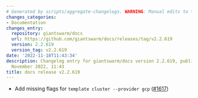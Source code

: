 ```yaml
---
# Generated by scripts/aggregate-changelogs. WARNING: Manual edits to this files will be overwritten.
changes_categories:
- Documentation
changes_entry:
  repository: giantswarm/docs
  url: https://github.com/giantswarm/docs/releases/tag/v2.2.619
  version: 2.2.619
  version_tag: v2.2.619
date: '2022-11-18T11:43:34'
description: Changelog entry for giantswarm/docs version 2.2.619, published on 18
  November 2022, 11:43
title: docs release v2.2.619
---
```


- Add missing flags for `template cluster --provider gcp` ([#1617](https://github.com/giantswarm/docs/pull/1617))
